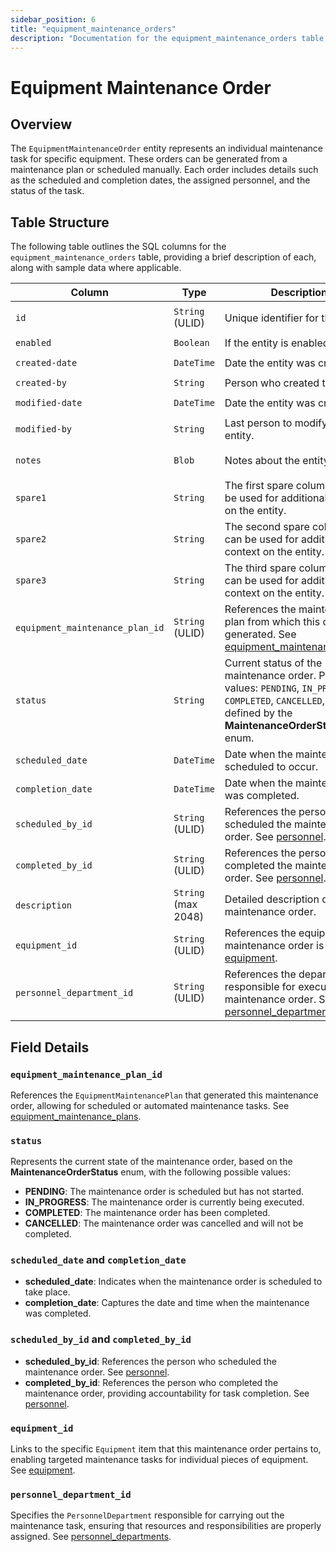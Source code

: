 ```yaml
---
sidebar_position: 6
title: "equipment_maintenance_orders"
description: "Documentation for the equipment_maintenance_orders table, outlining its columns and structure."
---
```


# Equipment Maintenance Order

## Overview

The `EquipmentMaintenanceOrder` entity represents an individual maintenance task for specific equipment. These orders
can be generated from a maintenance plan or scheduled manually. Each order includes details such as the scheduled and
completion dates, the assigned personnel, and the status of the task.

## Table Structure

The following table outlines the SQL columns for the `equipment_maintenance_orders` table, providing a brief description
of each, along with sample data where applicable.

| Column                          | Type                | Description                                                                                                                                                        | Example                        |
|---------------------------------|---------------------|--------------------------------------------------------------------------------------------------------------------------------------------------------------------|--------------------------------|
| `id`                            | `String` (ULID)     | Unique identifier for the entity.                                                                                                                                  | `01JAP8RJBN-8ZTPXSGY-J9GSDPE1` |
| `enabled`                       | `Boolean`           | If the entity is enabled or not.                                                                                                                                   | `true`                         |
| `created-date`                  | `DateTime`          | Date the entity was created.                                                                                                                                       | `2024-12-31T19:48:44Z`         |
| `created-by`                    | `String`            | Person who created the entity.                                                                                                                                     | `TamakiMES`                    |
| `modified-date`                 | `DateTime`          | Date the entity was created.                                                                                                                                       | `2024-12-31T19:48:44Z`         |
| `modified-by`                   | `String`            | Last person to modify the entity.                                                                                                                                  | `TamakiMES`                    |
| `notes`                         | `Blob`              | Notes about the entity.                                                                                                                                            | `This entity has these extra notes`  |
| `spare1`                        | `String`            | The first spare column that can be used for additional context on the entity.                                                                                      | `some extra context 1`         |
| `spare2`                        | `String`            | The second spare column that can be used for additional context on the entity.                                                                                     | `some extra context 2`         |
| `spare3`                        | `String`            | The third spare column that can be used for additional context on the entity.                                                                                      | `some extra context 3`         |
| `equipment_maintenance_plan_id` | `String` (ULID)     | References the maintenance plan from which this order was generated. See [equipment_maintenance_plans](../equipment-model/equipment-maintenance-plan.md).          | `01JAP8R5RT-3FPXQABY-7KQZT6VF` |
| `status`                        | `String`            | Current status of the maintenance order. Possible values: `PENDING`, `IN_PROGRESS`, `COMPLETED`, `CANCELLED`, as defined by the **MaintenanceOrderStatus** enum.   | `PENDING`                      |
| `scheduled_date`                | `DateTime`          | Date when the maintenance is scheduled to occur.                                                                                                                   | `2024-05-10T08:00:00Z`         |
| `completion_date`               | `DateTime`          | Date when the maintenance was completed.                                                                                                                           | `2024-05-10T15:00:00Z`         |
| `scheduled_by_id`               | `String` (ULID)     | References the person who scheduled the maintenance order. See [personnel](../personnel-model/personnel.md).                                                       | `01JAP8RJBN-4VYZUKE1-LY2QHV8X` |
| `completed_by_id`               | `String` (ULID)     | References the person who completed the maintenance order. See [personnel](../personnel-model/personnel.md).                                                       | `01JAP8RJBN-8ZTPXSGY-J9GSDPE1` |
| `description`                   | `String` (max 2048) | Detailed description of the maintenance order.                                                                                                                     | `Quarterly check on forklift.` |
| `equipment_id`                  | `String` (ULID)     | References the equipment this maintenance order is for. See [equipment](../equipment-model/equipment.md).                                                          | `01JAP8RJBN-9WTGQRQW-Y3XCRTXF` |
| `personnel_department_id`       | `String` (ULID)     | References the department responsible for executing the maintenance order. See [personnel_departments](../personnel-model/personnel-department.md).                | `01JAP8RJBN-7KQZT6VF-Q5VUZYPW` |

## Field Details

### `equipment_maintenance_plan_id`

References the `EquipmentMaintenancePlan` that generated this maintenance order, allowing for scheduled or automated
maintenance tasks.
See [equipment_maintenance_plans](/docs/appendix/data-model/equipment-model/equipment-maintenance-plan.md).

### `status`

Represents the current state of the maintenance order, based on the **MaintenanceOrderStatus** enum, with the following possible values:

- **PENDING**: The maintenance order is scheduled but has not started.
- **IN_PROGRESS**: The maintenance order is currently being executed.
- **COMPLETED**: The maintenance order has been completed.
- **CANCELLED**: The maintenance order was cancelled and will not be completed.

### `scheduled_date` and `completion_date`

- **scheduled_date**: Indicates when the maintenance order is scheduled to take place.
- **completion_date**: Captures the date and time when the maintenance was completed.

### `scheduled_by_id` and `completed_by_id`

- **scheduled_by_id**: References the person who scheduled the maintenance order.
  See [personnel](/docs/appendix/data-model/personnel-model/personnel.md).
- **completed_by_id**: References the person who completed the maintenance order, providing accountability for task
  completion. See [personnel](/docs/appendix/data-model/personnel-model/personnel.md).

### `equipment_id`

Links to the specific `Equipment` item that this maintenance order pertains to, enabling targeted maintenance tasks for
individual pieces of equipment. See [equipment](/docs/appendix/data-model/equipment-model/equipment.md).

### `personnel_department_id`

Specifies the `PersonnelDepartment` responsible for carrying out the maintenance task, ensuring that resources and
responsibilities are properly assigned.
See [personnel_departments](/docs/appendix/data-model/personnel-model/personnel-department.md).
